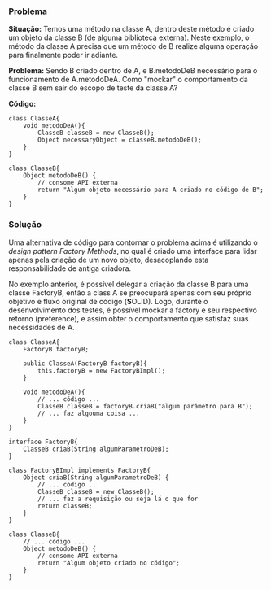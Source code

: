 ### Problema

**Situação:** Temos uma método na classe A, dentro deste método é criado um objeto da classe B (de alguma biblioteca externa). Neste exemplo, o método da classe A precisa que um método de B realize alguma operação para finalmente poder ir adiante.

**Problema:** Sendo B criado dentro de A, e B.metodoDeB necessário para o funcionamento de A.metodoDeA. Como "mockar" o comportamento da classe B sem sair do escopo de teste da classe A?

**Código:**

	class ClasseA{
		void metodoDeA(){  
			ClasseB classeB = new ClasseB();  
			Object necessaryObject = classeB.metodoDeB();  
		}  
	}  
  
	class ClasseB{  
		Object metodoDeB() {  
			// consome API externa  
			return "Algum objeto necessário para A criado no código de B"; 
		}    
	}

### Solução

Uma alternativa de código para contornar o problema acima é utilizando o *design pattern Factory Methods*, no qual é criado uma interface para lidar apenas pela criação de um novo objeto, desacoplando esta responsabilidade de antiga criadora.

No exemplo anterior, é possível delegar a criação da classe B para uma classe FactoryB, então a class A se preocupará apenas com seu próprio objetivo e fluxo original de código (**S**OLID). Logo, durante o desenvolvimento dos testes, é possível mockar a factory e seu respectivo retorno (preference), e assim obter o comportamento que satisfaz suas necessidades de A.

	class ClasseA{  
		FactoryB factoryB;  
		
		public ClasseA(FactoryB factoryB){  
			this.factoryB = new FactoryBImpl();  
		}  
	
		void metodoDeA(){  
			// ... código ...  
			ClasseB classeB = factoryB.criaB("algum parâmetro para B");  
			// ... faz algouma coisa ...  
		}  
	}
	
	interface FactoryB{
		ClasseB criaB(String algumParametroDeB);
	}

	class FactoryBImpl implements FactoryB{  
		Object criaB(String algumParametroDeB) {  
			// ... código ..  
			ClasseB classeB = new ClasseB();  
			// ... faz a requisição ou seja lá o que for	
			return classeB;  
		}  
	}  

	class ClasseB{  
		// ... código ...  
		Object metodoDeB() {  
			// consome API externa
			return "Algum objeto criado no código";  
		}  
	}